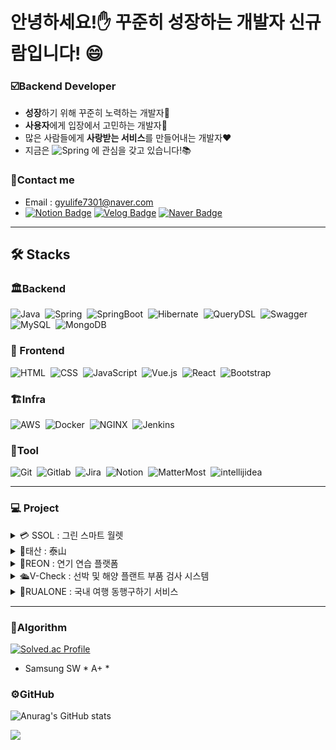 # 안녕하세요!✋ 꾸준히 성장하는 개발자 신규람입니다! 😄 

### ☑️**Backend Developer**

- **성장**하기 위해 꾸준히 노력하는 개발자🌱 </br>
- **사용자**에게 입장에서 고민하는 개발자🤔</br>
- 많은 사람들에게 **사랑받는 서비스**를 만들어내는 개발자❤️</br>
- 지금은 ![Spring](https://img.shields.io/badge/-Spring-05122A?style=flat&logo=Spring)&nbsp;에 관심을 갖고 있습니다!📚

### 📲Contact me
- Email : gyulife7301@naver.com
- [![Notion Badge](https://img.shields.io/badge/Notion-000000?style=flat-square&logo=Notion&logoColor=white&link=https://www.notion.so/f947bc20438141b6ba4d1a4bbc0bd628?pvs=4)](https://productive-robin-8c8.notion.site/f947bc20438141b6ba4d1a4bbc0bd628?pvs=4)
[![Velog Badge](https://img.shields.io/badge/Velog-20C997?style=flat-square&logo=Velog&logoColor=white&link=https://velog.io/@marugy)](https://velog.io/@marugy)
[![Naver Badge](https://img.shields.io/badge/NaverBlog-03C75A?style=flat-square&logo=Naver&logoColor=white&link=https://blog.naver.com/gyulife7301)](https://blog.naver.com/gyulife7301)</br>
<hr>

## 🛠️ Stacks
### 🏛️Backend
![Java](https://img.shields.io/badge/-Java-05122A?style=flat&logo=Java)&nbsp;
![Spring](https://img.shields.io/badge/-Spring-05122A?style=flat&logo=Spring)&nbsp;
![SpringBoot](https://img.shields.io/badge/-SpringBoot-05122A?style=flat&logo=SpringBoot)&nbsp;
![Hibernate](https://img.shields.io/badge/-Hibernate-05122A?style=flat&logo=Hibernate)&nbsp;
![QueryDSL](https://img.shields.io/badge/-QueryDSL-05122A?style=flat&logo=Querydsl)&nbsp;
![Swagger](https://img.shields.io/badge/-Swagger-05122A?style=flat&logo=Swagger)&nbsp;
![MySQL](https://img.shields.io/badge/-MySQL-05122A?style=flat&logo=mysql)&nbsp;
![MongoDB](https://img.shields.io/badge/-MongoDB-05122A?style=flat&logo=mongodb)&nbsp;
### 📄 Frontend
![HTML](https://img.shields.io/badge/-HTML-05122A?style=flat&logo=HTML5)&nbsp;
![CSS](https://img.shields.io/badge/-CSS-05122A?style=flat&logo=CSS3&logoColor=1572B6)&nbsp;
![JavaScript](https://img.shields.io/badge/-JavaScript-05122A?style=flat&logo=javascript)&nbsp;
![Vue.js](https://img.shields.io/badge/-Vue.js-05122A?style=flat&logo=Vue.js)&nbsp;
![React](https://img.shields.io/badge/-React-05122A?style=flat&logo=React)&nbsp;
![Bootstrap](https://img.shields.io/badge/-Bootstrap-05122A?style=flat&logo=bootstrap&logoColor=563D7C)&nbsp;
### 🏗️Infra
![AWS](https://img.shields.io/badge/-AWS-05122A?style=flat&logo=amazon-aws)&nbsp;
![Docker](https://img.shields.io/badge/-Docker-05122A?style=flat&logo=docker)&nbsp;
![NGINX](https://img.shields.io/badge/-NGINX-05122A?style=flat&logo=NGINX)&nbsp;
![Jenkins](https://img.shields.io/badge/-Jenkins-05122A?style=flat&logo=Jenkins)&nbsp;
### 🧰Tool
![Git](https://img.shields.io/badge/-Git-05122A?style=flat&logo=git)&nbsp;
![Gitlab](https://img.shields.io/badge/-Gitlab-05122A?style=flat&logo=gitlab)&nbsp;
![Jira](https://img.shields.io/badge/-Jira-05122A?style=flat&logo=Jira)&nbsp;
![Notion](https://img.shields.io/badge/-Notion-05122A?style=flat&logo=Notion)&nbsp;
![MatterMost](https://img.shields.io/badge/-MatterMost-05122A?style=flat&logo=MatterMost)&nbsp;
![intellijidea](https://img.shields.io/badge/-intellijidea-05122A?style=flat&logo=intellijidea)&nbsp;

<hr>

### 💻&nbsp;Project
<details>
  <summary>💳 SSOL : 그린 스마트 월렛</summary>

#### 프로젝트 개요
> https://github.com/byh9811/Kkini<br>
> 프로젝트 서비스

#### 맡은 역할
> backend - recipe 엔티티 및 post 엔티티 조회 관련 개발<br>
> infra - AWS 환경 배포 및 자동화

#### 주요 기술
> ![Spring](https://img.shields.io/badge/-Spring-05122A?style=flat&logo=Spring)&nbsp;
> ![Gitlab-CI](https://img.shields.io/badge/-Gitlab_CI-05122A?style=flat&logo=gitlab)&nbsp;
> ![Hibernate](https://img.shields.io/badge/-Hibernate-05122A?style=flat&logo=hibernate)&nbsp;
</details>

<details>
  <summary>💸태산 : 泰山</summary>

#### 프로젝트 개요
> https://github.com/Lets-Travel-Well<br>
> 여행지 검색, 동행 구하기 서비스

#### 맡은 역할
> batch - 배치 서버 개발<br>
> backend - 프로필 이미지 관련 기능 개발

#### 주요 기술
> ![Spring](https://img.shields.io/badge/-Spring-05122A?style=flat&logo=Spring)&nbsp;
> ![Hibernate](https://img.shields.io/badge/-Hibernate-05122A?style=flat&logo=hibernate)&nbsp;
</details>

<details>
  <summary>🎥REON : 연기 연습 플랫폼</summary>

#### 프로젝트 개요
> https://github.com/zzckckck3/ridingthewind/tree/4team-main<br>
> 여행지 검색, 계획 수립 서비스

#### 맡은 역할
> 게시판 관련 기능 개발<br>
> 댓글 관련 기능 개발

#### 주요 기술
> ![Spring](https://img.shields.io/badge/-Spring-05122A?style=flat&logo=Spring)&nbsp;
> ![MyBatis](https://img.shields.io/badge/-MyBatis-05122A?style=flat&logo=MyBatis)&nbsp;
> ![Vue.js](https://img.shields.io/badge/-Vue.js-05122A?style=flat&logo=Vue.js)&nbsp;
</details>

<details>
  <summary>🛳️V-Check : 선박 및 해양 플랜트 부품 검사 시스템</summary>

#### 프로젝트 개요
> https://github.com/Lets-Travel-Well<br>
> 여행지 검색, 동행 구하기 서비스

#### 맡은 역할
> batch - 배치 서버 개발<br>
> backend - 프로필 이미지 관련 기능 개발

#### 주요 기술
> ![Spring](https://img.shields.io/badge/-Spring-05122A?style=flat&logo=Spring)&nbsp;
> ![Hibernate](https://img.shields.io/badge/-Hibernate-05122A?style=flat&logo=hibernate)&nbsp;
</details>
<details>
  <summary>🚶RUALONE : 국내 여행 동행구하기 서비스</summary>

#### 프로젝트 개요
> https://github.com/Lets-Travel-Well<br>
> 여행지 검색, 동행 구하기 서비스

#### 맡은 역할
> batch - 배치 서버 개발<br>
> backend - 프로필 이미지 관련 기능 개발

#### 주요 기술
> ![Spring](https://img.shields.io/badge/-Spring-05122A?style=flat&logo=Spring)&nbsp;
> ![Hibernate](https://img.shields.io/badge/-Hibernate-05122A?style=flat&logo=hibernate)&nbsp;
</details>

<hr>

### 🔖Algorithm
[![Solved.ac Profile](http://mazassumnida.wtf/api/v2/generate_badge?boj=sj_coding)](https://solved.ac/sj_coding/)
- Samsung SW * A+ *
### ⚙️GitHub
![Anurag's GitHub stats](https://github-readme-stats.vercel.app/api?username=marugy&show_icons=true&theme=radical)

<a href="https://hits.seeyoufarm.com"><img src="https://hits.seeyoufarm.com/api/count/incr/badge.svg?url=https%3A%2F%2Fgithub.com%2Fmarugy&count_bg=%2379C83D&title_bg=%23555555&icon=&icon_color=%23E7E7E7&title=hits&edge_flat=false"/></a>
